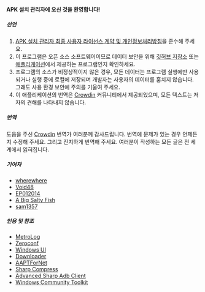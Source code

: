 #### APK 설치 관리자에 오신 것을 환영합니다!

##### 선언
1. [APK 설치 관리자 최종 사용자 라이선스 계약 및 개인정보처리방침](https://github.com/Paving-Base/APK-Installer/blob/main/Privacy.md)을 준수해 주세요.
2. 이 프로그램은 오픈 소스 소프트웨어이므로 데이터 보안을 위해 [깃허브 저장소](https://github.com/Paving-Base/APK-Installer) 또는 [애플리케이션](https://www.microsoft.com/store/apps/9P2JFQ43FPPG)에서 제공하는 프로그램인지 확인하세요.
3. 프로그램의 소스가 비정상적이지 않은 경우, 모든 데이터는 프로그램 실행에만 사용되거나 실행 중에 로컬에 저장되며 개발자는 사용자의 데이터를 훔치지 않습니다. 그래도 사용 환경 보안에 주의를 기울여 주세요.
4. 이 애플리케이션의 번역은 [Crowdin](https://crowdin.com/project/APKInstaller "Crowdin") 커뮤니티에서 제공되었으며, 모든 텍스트는 저자의 견해를 나타내지 않습니다.

##### 번역
도움을 주신 [Crowdin](https://crowdin.com/project/APKInstaller "Crowdin") 번역가 여러분께 감사드립니다. 번역에 문제가 있는 경우 언제든지 수정해 주세요. 그리고 진지하게 번역해 주세요. 여러분이 작성하는 모든 글은 전 세계에서 읽혀집니다.

##### 기여자
- [wherewhere](https://github.com/wherewhere)
- [Void48](https://github.com/Void48)
- [EP012014](https://github.com/EP012014)
- [A Big Salty Fish](https://github.com/bigsaltyfishes)
- [sam1357](https://github.com/sam1357)

##### 인용 및 참조
- [MetroLog](https://github.com/roubachof/MetroLog "MetroLog")
- [Zeroconf](https://github.com/novotnyllc/Zeroconf "Zeroconf")
- [Windows UI](https://github.com/microsoft/microsoft-ui-xaml "Windows UI")
- [Downloader](https://github.com/bezzad/Downloader "Downloader")
- [AAPTForNet](https://github.com/canheo136/QuickLook.Plugin.ApkViewer "AAPTForNet")
- [Sharp Compress](https://github.com/adamhathcock/sharpcompress "Sharp Compress")
- [Advanced Sharp Adb Client](https://github.com/yungd1plomat/AdvancedSharpAdbClient "Advanced Sharp Adb Client")
- [Windows Community Toolkit](https://github.com/CommunityToolkit/WindowsCommunityToolkit "Windows Community Toolkit")